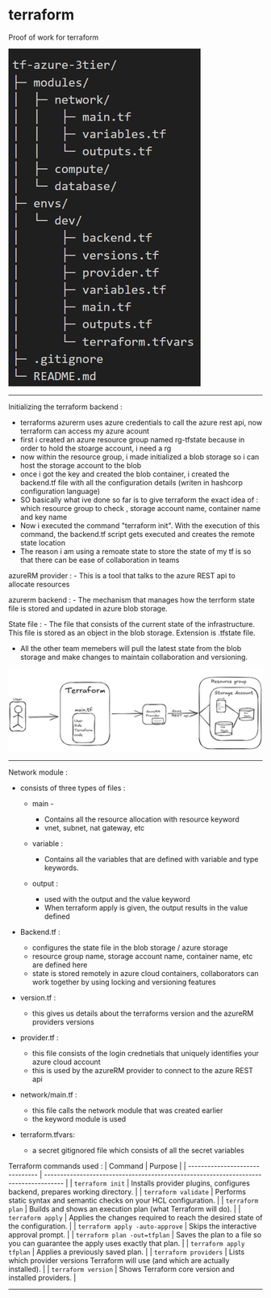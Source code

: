# terraform
Proof of work for terraform  

![alt text](media/image.png)

---

Initializing the terraform backend : 

- terraforms azurerm uses azure credentials to call the azure rest api, now terraform can access my azure acount 
- first i created an azure resource group named rg-tfstate because in order to hold the stoarge account, i need a rg 
- now within the resource group, i made initialized a blob storage so i can host the storage account to the blob 
- once i got the key and created the blob container, i created the backend.tf file with all the configuration details (writen in hashcorp configuration language)
- SO basically what ive done so far is to give terraform the exact idea of : 
    which resource group to check , storage account name, container name and key name
- Now i executed the command "terraform init". With the execution of this command, the backend.tf script gets executed and creates the remote state location 
- The reason i am using a remoate state to store the state of my tf is so that there can be ease of collaboration in teams 


azureRM provider : 
    - This is a tool that talks to the azure REST api to allocate resources 

azurerm backend : 
    - The mechanism that manages how the terrform state file is stored and updated in azure blob storage. 

State file : 
    - The file that consists of the current state of the infrastructure. This file is stored as an object in the blob storage. Extension is .tfstate file. 

- All the other team memebers will pull the latest state from the blob storage and make changes to maintain collaboration and versioning. 


![alt text](media/terraform_architecture.png)

---

Network module : 

- consists of three types of files : 
    - main - 
        - Contains all the resource allocation with resource keyword
        - vnet, subnet, nat gateway, etc
    - variable : 
        - Contains all the variables that are defined with variable and type keywords.  
         
    - output : 
        - used with the output and the value keyword
        - When terraform apply is given, the output results in the value defined

- Backend.tf : 
    - configures the state file in the blob storage / azure storage 
    - resource group name, storage account name, container name, etc are defined here 
    - state is stored remotely in azure cloud containers, collaborators can work together by using locking and versioning features

- version.tf : 
    - this gives us details about the terraforms version and the azureRM providers versions

- provider.tf : 
    - this file consists of the login crednetials that uniquely identifies your azure cloud account
    - this is used by the azureRM provider to connect to the azure REST api

- network/main.tf :    
    - this file calls the network module that was created earlier
    - the keyword module is used 

- terraform.tfvars: 
    - a secret gitignored file which consists of all the secret variables 


Terraform commands used : 
| Command                         | Purpose                                                                              |
| ------------------------------- | ------------------------------------------------------------------------------------ |
| `terraform init`                | Installs provider plugins, configures backend, prepares working directory.           |
| `terraform validate`            | Performs static syntax and semantic checks on your HCL configuration.                |
| `terraform plan`                | Builds and shows an execution plan (what Terraform will do).                         |
| `terraform apply`               | Applies the changes required to reach the desired state of the configuration.        |
| `terraform apply -auto-approve` | Skips the interactive approval prompt.                                               |
| `terraform plan -out=tfplan`    | Saves the plan to a file so you can guarantee the apply uses exactly that plan.      |
| `terraform apply tfplan`        | Applies a previously saved plan.                                                     |
| `terraform providers`           | Lists which provider versions Terraform will use (and which are actually installed). |
| `terraform version`             | Shows Terraform core version and installed providers.                                |



---